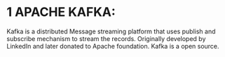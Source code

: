 # 1 APACHE KAFKA:

Kafka is a distributed Message streaming platform that uses publish and subscribe mechanism to stream the records.
Originally developed by LinkedIn and later donated to Apache foundation.
Kafka is a open source.
